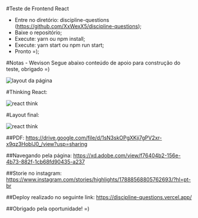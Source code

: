 #Teste de Frontend React

- Entre no diretório: discipline-questions (https://github.com/XxWexX5/discipline-questions);
- Baixe o repositório;
- Execute: yarn ou npm install;
- Execute: yarn start ou npm run start;
- Pronto =);

#Notas - Wevison
Segue abaixo conteúdo de apoio para construção do teste, obrigado =)

![layout da página](https://i.ibb.co/2sG4CWC/Whats-App-Image-2020-11-16-at-8-34-12-AM.jpg)

#Thinking React:

![react think](https://i.ibb.co/9rkBtQs/Whats-App-Image-2020-11-16-at-8-34-46-AM.jpg)

#Layout final:

![react think](https://i.ibb.co/5M8WR7f/layout.jpg)

##PDF: https://drive.google.com/file/d/1sN3skOPgXKji7gPV2xr-x9qz3HoblJ0_/view?usp=sharing 

##Navegando pela página: https://xd.adobe.com/view/f76404b2-156e-4b73-882f-1cb68fd90435-a237

##Storie no instagram: https://www.instagram.com/stories/highlights/17888568805762693/?hl=pt-br

##Deploy realizado no seguinte link: https://discipline-questions.vercel.app/

##Obrigado pela oportunidade! =)
